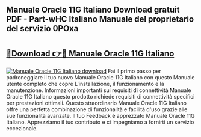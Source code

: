 ## Manuale Oracle 11G Italiano Download gratuit PDF - Part-wHC Italiano Manuale del proprietario del servizio 0POxa

# <h2><a href="http://dfcgi2.blite.top/?on=Manuale+Oracle+11G+Italiano">🔗Download 👉🔴 Manuale Oracle 11G Italiano</a></h2>

[![Manuale Oracle 11G Italiano download](https://i.imgur.com/lujVjoI.png)](http://dfcgi2.blite.top/?on=Manuale+Oracle+11G+Italiano)
Fai il primo passo per padroneggiare il tuo nuovo Manuale Oracle 11G Italiano con questo Manuale utente completo che copre L'installazione, il funzionamento e la manutenzione. Informazioni importanti sui requisiti di connettività Manuale Oracle 11G Italiano questo prodotto richiede requisiti di connettività specifici per prestazioni ottimali. Questo straordinario Manuale Oracle 11G Italiano offre una perfetta combinazione di funzionalità e facilità d'uso grazie alle sue funzionalità avanzate. Il tuo Feedback è apprezzato Manuale Oracle 11G Italiano. Apprezziamo il tuo contributo e ci impegniamo a fornirti un servizio eccezionale.
